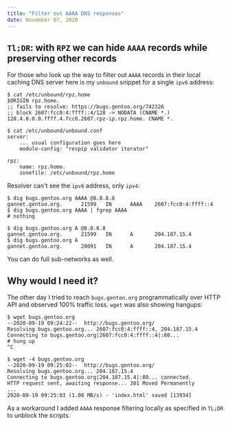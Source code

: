```yaml
---
title: "Filter out AAAA DNS responses"
date: November 07, 2020
---
```


## `Tl;DR`: with `RPZ` we can hide `AAAA` records while preserving other records

For those who look up the way to filter out `AAAA` records in their local
caching DNS server here is my `unbound` snippet for a single `ipv6`
address:

``` 
$ cat /etc/unbound/rpz.home
$ORIGIN rpz.home.
;; fails to resolve: https://bugs.gentoo.org/742326
;; block 2607:fcc0:4:ffff::4/128 -> NODATA (CNAME *.)
128.4.0.0.0.ffff.4.fcc0.2607.rpz-ip.rpz.home. CNAME *.

$ cat /etc/unbound/unbound.conf
server:
    ... usual configuration goes here
    module-config: "respip validator iterator"

rpz:
    name: rpz.home.
    zonefile: /etc/unbound/rpz.home
```

Resolver can't see the `ipv6` address, only `ipv4`:

``` 
$ dig bugs.gentoo.org AAAA @8.8.8.8
gannet.gentoo.org.      21599   IN      AAAA    2607:fcc0:4:ffff::4
$ dig bugs.gentoo.org AAAA | fgrep AAAA
# nothing

$ dig bugs.gentoo.org A @8.8.8.8
gannet.gentoo.org.      21599   IN      A       204.187.15.4
$ dig bugs.gentoo.org A
gannet.gentoo.org.      20091   IN      A       204.187.15.4
```

You can do full sub-networks as well.

## Why would I need it?

The other day I tried to reach `bugs.gentoo.org` programmatically over
HTTP API and observed 100% traffic loss. `wget` was also showing
hangups:

``` 
$ wget bugs.gentoo.org
--2020-09-19 09:24:22--  http://bugs.gentoo.org/
Resolving bugs.gentoo.org... 2607:fcc0:4:ffff::4, 204.187.15.4
Connecting to bugs.gentoo.org|2607:fcc0:4:ffff::4|:80...
# hung up
^C

$ wget -4 bugs.gentoo.org
--2020-09-19 09:25:02--  http://bugs.gentoo.org/
Resolving bugs.gentoo.org... 204.187.15.4
Connecting to bugs.gentoo.org|204.187.15.4|:80... connected.
HTTP request sent, awaiting response... 301 Moved Permanently
...
2020-09-19 09:25:03 (1.08 MB/s) - 'index.html' saved [13934]
```

As a workaround I added `AAAA` response filtering locally as specified
in `TL;DR` to unblock the scripts.
